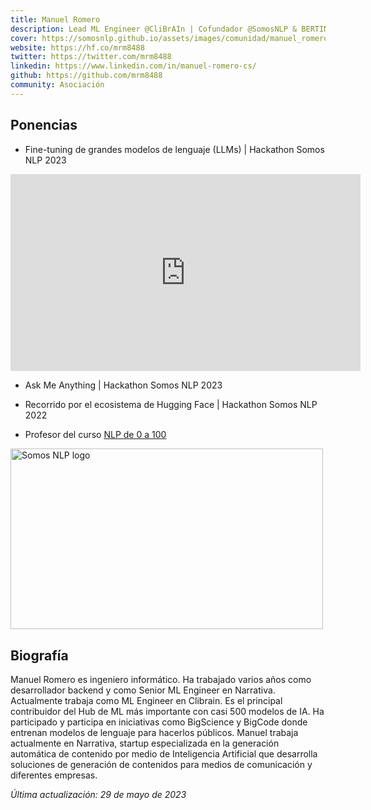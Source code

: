 ```yaml
---
title: Manuel Romero
description: Lead ML Engineer @CliBrAIn | Cofundador @SomosNLP & BERTIN
cover: https://somosnlp.github.io/assets/images/comunidad/manuel_romero.jpg
website: https://hf.co/mrm8488
twitter: https://twitter.com/mrm8488
linkedin: https://www.linkedin.com/in/manuel-romero-cs/
github: https://github.com/mrm8488
community: Asociación
---
```


## Ponencias

- Fine-tuning de grandes modelos de lenguaje (LLMs) | Hackathon Somos NLP 2023

<iframe width="560" height="315" src="https://www.youtube.com/embed/videoseries?list=PLTA-KAy8nxaCDc0IJpLac-3csiAepV546" title="YouTube video player" frameborder="0" allow="accelerometer; autoplay; clipboard-write; encrypted-media; gyroscope; picture-in-picture; web-share" allowfullscreen></iframe>

- Ask Me Anything | Hackathon Somos NLP 2023

<EventSummary
    description=""
    poster="https://somosnlp.github.io/assets/images/eventos/230327_ama_con_manuel_romero.jpg"
    video="https://www.youtube.com/embed/ADYPxZlUZDY"
    name=""
    website=""
    twitter=""
    linkedin=""
    github=""
    bio=""
/>

- Recorrido por el ecosistema de Hugging Face | Hackathon Somos NLP 2022

<EventSummary
    description="En este taller Manuel Romero nos mostrará todos las herramientas que Hugging Face provee para colaborar a la democratización de la IA: Tokenizers, Datasets, Model Hub y Spaces. Además, nos enseñará cómo aprovechar todas esas herramientas para crear nuestro modelo (y base de datos) desde cero y ponerlo en producción."
    poster="https://somosnlp.github.io/assets/images/evento_manu.png"
    video="https://www.youtube.com/embed/_TbNgSodiPY"
    name="Manuel Romero"
    website="https://hf.co/mrm8488"
    twitter="https://twitter.com/mrm8488"
    linkedin="https://www.linkedin.com/in/manuel-romero-cs/"
    github="https://github.com/mrm8488"
    bio="Manuel tiene una “mente inquieta y un alma emprendedora”. Estudió ingeniería informática y cuenta con casi 10 años de experiencia como desarrollador back-end y arquitecto de software. Además, es un SCRUM Master y Product Owner certificado. Actualmente trabaja en Narrativa como Ingeniero Senior de Inteligencia Artificial especializado en NLP/NLG y es el mayor contribuidor del Model Hub de Hugging Face con casi 300 modelos."
    hide_personal_info=True
/>

- Profesor del curso [NLP de 0 a 100](https://somosnlp.org/nlp-de-cero-a-cien)

<div class="flex justify-center">
    <a href="https://somosnlp.org/nlp-de-cero-a-cien" target="_blank">
        <img src="https://somosnlp.github.io/assets/images/nlp_de_cero_a_cien.jpeg" alt="Somos NLP logo" width="500" height="289.71" />
    </a>
</div>

## Biografía

Manuel Romero es ingeniero informático. Ha trabajado varios años como desarrollador backend y como Senior ML Engineer en Narrativa. Actualmente trabaja como ML Engineer en Clibrain. Es el principal contribuidor del Hub de ML más importante con casi 500 modelos de IA. Ha participado y participa en iniciativas como BigScience y BigCode donde entrenan modelos de lenguaje para hacerlos públicos. Manuel trabaja actualmente en Narrativa, startup especializada en la generación automática de contenido por medio de Inteligencia Artificial que desarrolla soluciones de generación de contenidos para medios de comunicación y diferentes empresas.

*Última actualización: 29 de mayo de 2023*
